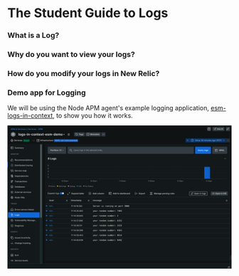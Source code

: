 # The Student Guide to Logs

### What is a Log?

### Why do you want to view your logs?

### How do you modify your logs in New Relic?

### Demo app for Logging

We will be using the Node APM agent's example logging application, [esm-logs-in-context](https://github.com/newrelic/newrelic-node-examples/tree/main/application-logging/esm-logs-in-context), to show you how it works.

![1724264936119](image/README/1724264936119.png)
